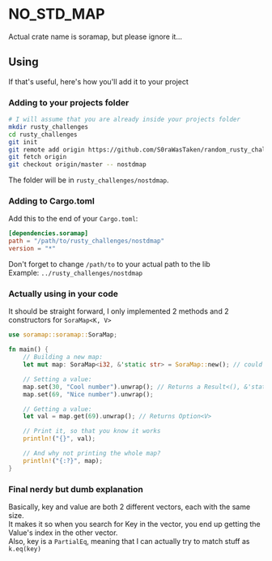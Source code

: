 # NO_STD_MAP
Actual crate name is soramap, but please ignore it...

## Using
If that's useful, here's how you'll add it to your project
### Adding to your projects folder
```bash
# I will assume that you are already inside your projects folder
mkdir rusty_challenges
cd rusty_challenges
git init
git remote add origin https://github.com/S0raWasTaken/random_rusty_challenges.git
git fetch origin
git checkout origin/master -- nostdmap
```
The folder will be in `rusty_challenges/nostdmap`.
### Adding to Cargo.toml
Add this to the end of your `Cargo.toml`:
```toml
[dependencies.soramap]
path = "/path/to/rusty_challenges/nostdmap"
version = "*"
```
Don't forget to change `/path/to` to your actual path to the lib<br>
Example: `../rusty_challenges/nostdmap`

### Actually using in your code
It should be straight forward, I only implemented 2 methods and 2 constructors for `SoraMap<K, V>`
```rs
use soramap::soramap::SoraMap;

fn main() {
	// Building a new map:
	let mut map: SoraMap<i32, &'static str> = SoraMap::new(); // could also be S0raMap::default();

	// Setting a value:
	map.set(30, "Cool number").unwrap(); // Returns a Result<(), &'static str> since I'm too lazy to make a struct for errors
	map.set(69, "Nice number").unwrap();

	// Getting a value:
	let val = map.get(69).unwrap(); // Returns Option<V>

	// Print it, so that you know it works
	println!("{}", val);

	// And why not printing the whole map?
	println!("{:?}", map); 
}
```

### Final nerdy but dumb explanation
Basically, key and value are both 2 different vectors, each with the same size. <br>
It makes it so when you search for Key in the vector, you end up getting the Value's index in the other vector.<br>
Also, key is a `PartialEq`, meaning that I can actually try to match stuff as `k.eq(key)`
